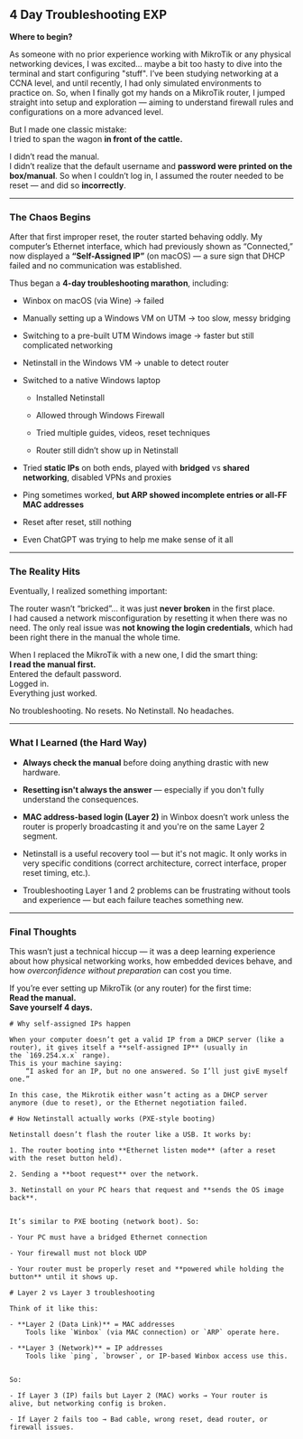 ## 4 Day Troubleshooting EXP

**Where to begin?**

As someone with no prior experience working with MikroTik or any physical networking devices, I was excited... maybe a bit too hasty to dive into the terminal and start configuring "stuff". I’ve been studying networking at a CCNA level, and until recently, I had only simulated environments to practice on. So, when I finally got my hands on a MikroTik router, I jumped straight into setup and exploration — aiming to understand firewall rules and configurations on a more advanced level.

But I made one classic mistake:  
I tried to span the wagon **in front of the cattle.**

I didn’t read the manual.  
I didn’t realize that the default username and **password were printed on the box/manual**. So when I couldn’t log in, I assumed the router needed to be reset — and did so **incorrectly**.

---

### **The Chaos Begins**

After that first improper reset, the router started behaving oddly. My computer’s Ethernet interface, which had previously shown as “Connected,” now displayed a **“Self-Assigned IP”** (on macOS) — a sure sign that DHCP failed and no communication was established.

Thus began a **4-day troubleshooting marathon**, including:

- Winbox on macOS (via Wine) → failed
    
- Manually setting up a Windows VM on UTM → too slow, messy bridging
    
- Switching to a pre-built UTM Windows image → faster but still complicated networking
    
- Netinstall in the Windows VM → unable to detect router
    
- Switched to a native Windows laptop
    
    - Installed Netinstall
        
    - Allowed through Windows Firewall
        
    - Tried multiple guides, videos, reset techniques
        
    - Router still didn’t show up in Netinstall
        
- Tried **static IPs** on both ends, played with **bridged** vs **shared networking**, disabled VPNs and proxies
    
- Ping sometimes worked, **but ARP showed incomplete entries or all-FF MAC addresses**
    
- Reset after reset, still nothing
    
- Even ChatGPT was trying to help me make sense of it all
    

---

### **The Reality Hits**

Eventually, I realized something important:

The router wasn’t “bricked”... it was just **never broken** in the first place.  
I had caused a network misconfiguration by resetting it when there was no need. The only real issue was **not knowing the login credentials**, which had been right there in the manual the whole time.

When I replaced the MikroTik with a new one, I did the smart thing:  
**I read the manual first.**  
Entered the default password.  
Logged in.  
Everything just worked.

No troubleshooting. No resets. No Netinstall. No headaches.

---

### **What I Learned (the Hard Way)**

- **Always check the manual** before doing anything drastic with new hardware.
    
- **Resetting isn't always the answer** — especially if you don't fully understand the consequences.
    
- **MAC address-based login (Layer 2)** in Winbox doesn’t work unless the router is properly broadcasting it and you're on the same Layer 2 segment.
    
- Netinstall is a useful recovery tool — but it's not magic. It only works in very specific conditions (correct architecture, correct interface, proper reset timing, etc.).
    
- Troubleshooting Layer 1 and 2 problems can be frustrating without tools and experience — but each failure teaches something new.
    

---

### Final Thoughts

This wasn’t just a technical hiccup — it was a deep learning experience about how physical networking works, how embedded devices behave, and how _overconfidence without preparation_ can cost you time.

If you’re ever setting up MikroTik (or any router) for the first time:  
**Read the manual.**  
**Save yourself 4 days.**


```
# Why self-assigned IPs happen

When your computer doesn’t get a valid IP from a DHCP server (like a router), it gives itself a **self-assigned IP** (usually in the `169.254.x.x` range).  
This is your machine saying:  
	“I asked for an IP, but no one answered. So I’ll just givE myself one.”

In this case, the Mikrotik either wasn’t acting as a DHCP server anymore (due to reset), or the Ethernet negotiation failed.
```


```
# How Netinstall actually works (PXE-style booting)

Netinstall doesn’t flash the router like a USB. It works by:

1. The router booting into **Ethernet listen mode** (after a reset with the reset button held).
    
2. Sending a **boot request** over the network.
    
3. Netinstall on your PC hears that request and **sends the OS image back**.
    

It’s similar to PXE booting (network boot). So:

- Your PC must have a bridged Ethernet connection
    
- Your firewall must not block UDP
    
- Your router must be properly reset and **powered while holding the button** until it shows up.

```


```
# Layer 2 vs Layer 3 troubleshooting

Think of it like this:

- **Layer 2 (Data Link)** = MAC addresses  
    Tools like `Winbox` (via MAC connection) or `ARP` operate here.
    
- **Layer 3 (Network)** = IP addresses  
    Tools like `ping`, `browser`, or IP-based Winbox access use this.
    

So:

- If Layer 3 (IP) fails but Layer 2 (MAC) works → Your router is alive, but networking config is broken.
    
- If Layer 2 fails too → Bad cable, wrong reset, dead router, or firewall issues.

```
